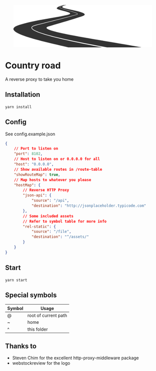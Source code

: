 <p align="center"><a href="#"><img src="./assets/logo.png" width="450"></a></p>

# Country road
A reverse proxy to take you home

## Installation
`yarn install`

## Config
See config.example.json

```json
{
    // Port to listen on
    "port": 8102,
    // Host to listen on or 0.0.0.0 for all
    "host": "0.0.0.0",
    // Show available routes in /route-table
    "showRouteMap": true,
    // Map hosts to whatever you please
    "hostMap": {
        // Reverse HTTP Proxy
        "json-api": {
            "source": "/api",
            "destination": "http://jsonplaceholder.typicode.com"
        },
        // Some included assets
        // Refer to symbol table for more info
        "rel-static": {
            "source": "/file",
            "destination": "^/assets/"
        }
    }
}
```

## Start
`yarn start`

## Special symbols
|Symbol|Usage|
|--|---------|
|@ | root of current path |
|~ | home  |
|^ | this folder|

## Thanks to
- Steven Chim for the excellent http-proxy-middleware package
- webstockreview for the logo